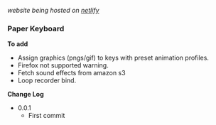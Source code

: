 *website being hosted on [netlify](https://paperkeyboard.netlify.com/)*

### Paper Keyboard


**To add**

* Assign graphics (pngs/gif) to keys with preset animation profiles.
* Firefox not supported warning.
* Fetch sound effects from amazon s3
* Loop recorder bind.


**Change Log**

* 0.0.1
  * First commit